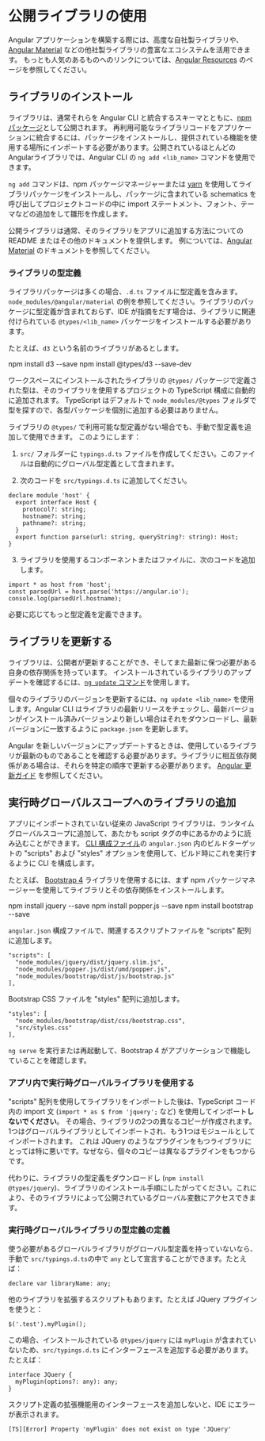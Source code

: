 # 公開ライブラリの使用

Angular アプリケーションを構築する際には、高度な自社製ライブラリや、[Angular Material](https://material.angular.io/) などの他社製ライブラリの豊富なエコシステムを活用できます。
もっとも人気のあるものへのリンクについては、[Angular Resources](https://angular.io/resources) のページを参照してください。

## ライブラリのインストール

ライブラリは、通常それらを Angular CLI と統合するスキーマとともに、[npm パッケージ](guide/npm-packages)として公開されます。
再利用可能なライブラリコードをアプリケーションに統合するには、パッケージをインストールし、提供されている機能を使用する場所にインポートする必要があります。公開されているほとんどのAngularライブラリでは、Angular CLI の `ng add <lib_name>` コマンドを使用できます。

`ng add` コマンドは、npm パッケージマネージャーまたは [yarn](https://yarnpkg.com/) を使用してライブラリパッケージをインストールし、パッケージに含まれている schematics を呼び出してプロジェクトコードの中に import ステートメント、フォント、テーマなどの追加をして雛形を作成します。

公開ライブラリは通常、そのライブラリをアプリに追加する方法についての README またはその他のドキュメントを提供します。
例については、[Angular Material](https://material.angular.io/) のドキュメントを参照してください。

### ライブラリの型定義

ライブラリパッケージは多くの場合、`.d.ts` ファイルに型定義を含みます。`node_modules/@angular/material` の例を参照してください。ライブラリのパッケージに型定義が含まれておらず、IDE が指摘をだす場合は、ライブラリに関連付けられている `@types/<lib_name>` パッケージをインストールする必要があります。

たとえば、`d3` という名前のライブラリがあるとします。

<code-example format="." language="bash">
npm install d3 --save
npm install @types/d3 --save-dev
</code-example>

ワークスペースにインストールされたライブラリの `@types/` パッケージで定義された型は、そのライブラリを使用するプロジェクトの TypeScript 構成に自動的に追加されます。
TypeScript はデフォルトで `node_modules/@types` フォルダで型を探すので、各型パッケージを個別に追加する必要はありません。

ライブラリの `@types/` で利用可能な型定義がない場合でも、手動で型定義を追加して使用できます。
このようにします：

1. `src/` フォルダーに `typings.d.ts` ファイルを作成してください。このファイルは自動的にグローバル型定義として含まれます。

2. 次のコードを `src/typings.d.ts` に追加してください。

```
declare module 'host' {
  export interface Host {
    protocol?: string;
    hostname?: string;
    pathname?: string;
  }
  export function parse(url: string, queryString?: string): Host;
}
```

3. ライブラリを使用するコンポーネントまたはファイルに、次のコードを追加します。

```
import * as host from 'host';
const parsedUrl = host.parse('https://angular.io');
console.log(parsedUrl.hostname);
```

必要に応じてもっと型定義を定義できます。

## ライブラリを更新する

ライブラリは、公開者が更新することができ、そしてまた最新に保つ必要がある自身の依存関係を持っています。
インストールされているライブラリのアップデートを確認するには、[`ng update` コマンド](cli/update)を使用します。

個々のライブラリのバージョンを更新するには、`ng update <lib_name>` を使用します。Angular CLI はライブラリの最新リリースをチェックし、最新バージョンがインストール済みバージョンより新しい場合はそれをダウンロードし、最新バージョンに一致するように `package.json` を更新します。

Angular を新しいバージョンにアップデートするときは、使用しているライブラリが最新のものであることを確認する必要があります。ライブラリに相互依存関係がある場合は、それらを特定の順序で更新する必要があります。
[Angular 更新ガイド](https://update.angular.io/) を参照してください。

## 実行時グローバルスコープへのライブラリの追加

アプリにインポートされていない従来の JavaScript ライブラリは、ランタイムグローバルスコープに追加して、あたかも script タグの中にあるかのように読み込むことができます。
[CLI 構成ファイル](guide/workspace-config)の `angular.json` 内のビルドターゲットの "scripts" および "styles" オプションを使用して、ビルド時にこれを実行するように CLI を構成します。

たとえば、 [Bootstrap 4](https://getbootstrap.com/docs/4.0/getting-started/introduction/) ライブラリを使用するには、まず npm パッケージマネージャーを使用してライブラリとその依存関係をインストールします。

<code-example format="." language="bash">
npm install jquery --save
npm install popper.js --save
npm install bootstrap --save
</code-example>

`angular.json` 構成ファイルで、関連するスクリプトファイルを "scripts" 配列に追加します。

```
"scripts": [
  "node_modules/jquery/dist/jquery.slim.js",
  "node_modules/popper.js/dist/umd/popper.js",
  "node_modules/bootstrap/dist/js/bootstrap.js"
],
```

Bootstrap CSS ファイルを "styles" 配列に追加します。

```
"styles": [
  "node_modules/bootstrap/dist/css/bootstrap.css",
  "src/styles.css"
],
```

`ng serve` を実行または再起動して、Bootstrap 4 がアプリケーションで機能していることを確認します。

### アプリ内で実行時グローバルライブラリを使用する

"scripts" 配列を使用してライブラリをインポートした後は、TypeScript コード内の import 文 (`import * as $ from 'jquery';` など) を使用してインポート**しないでください**。
その場合、ライブラリの2つの異なるコピーが作成されます。1つはグローバルライブラリとしてインポートされ、もう1つはモジュールとしてインポートされます。
これは JQuery のようなプラグインをもつライブラリにとっては特に悪いです。なぜなら、個々のコピーは異なるプラグインをもつからです。

代わりに、ライブラリの型定義をダウンロードし (`npm install @types/jquery`)、ライブラリのインストール手順にしたがってください。これにより、そのライブラリによって公開されているグローバル変数にアクセスできます。

### 実行時グローバルライブラリの型定義の定義

使う必要があるグローバルライブラリがグローバル型定義を持っていないなら、手動で `src/typings.d.ts`の中で `any` として宣言することができます。たとえば：

```
declare var libraryName: any;
```

他のライブラリを拡張するスクリプトもあります。たとえば JQuery プラグインを使うと：

```
$('.test').myPlugin();
```

この場合、インストールされている `@types/jquery` には `myPlugin` が含まれていないため、`src/typings.d.ts` にインターフェースを追加する必要があります。たとえば：

```
interface JQuery {
  myPlugin(options?: any): any;
}
```

スクリプト定義の拡張機能用のインターフェースを追加しないと、IDE にエラーが表示されます。

```
[TS][Error] Property 'myPlugin' does not exist on type 'JQuery'
```
